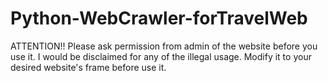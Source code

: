 # Python-WebCrawler-forTravelWeb
ATTENTION!! Please ask permission from admin of the website before you use it. I would be disclaimed for any of the illegal usage. Modify it to your desired website's frame before use it. 
